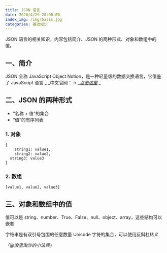 ```yaml
---
title: JSON 语言
date: 2020/4/29 20:00:00
index_img: /img/basis.jpg
categories: 基础知识
---
```


JSON 语言的相关知识，内容包括简介、JSON 的两种形式、对象和数组中的值。
## 一、简介


JSON 全称 JavaScript Object Notion，是一种轻量级的数据交换语言，它借鉴了 JavaScript 语言
_
_中文官网：→ _[_点击这里_](http://json.org/json-zh.html)
_
## 二、JSON 的两种形式


- “名称 + 值”的集合
- “值”的有序列表



### 1. 对象


```
{
	string1: value1,
	string2: value2,
  string3: value3
}
```


### 2. 数组


```
[value1, value2, value3]
```


## 三、对象和数组中的值


值可以是 string、number、True、False、null、object、array，这些结构可以嵌套


字符串是有双引号包围的任意数量 Unicode 字符的集合，可以使用反斜杠转义


_「@浪里淘沙的小法师」_



